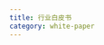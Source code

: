 ```yaml
---
title: 行业白皮书
category: white-paper
---
```


<script setup lang="ts">
  import ShowCaseWhitePaper from "@/views/showcase/ShowCaseWhitePaper.vue"
</script>

<ShowCaseWhitePaper />
